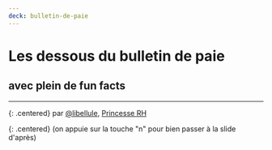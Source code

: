 ```yaml
---
deck: bulletin-de-paie
---
```


# Les dessous du bulletin de paie

## avec plein de fun facts

---

{: .centered}
par <a href="//twitter.com/libellule">@libellule</a>, <a href="http://libelilou.github.io/" title="Blog de Libellule">Princesse RH</a>

{: .centered}
(on appuie sur la touche "n" pour bien passer à la slide d'après)
